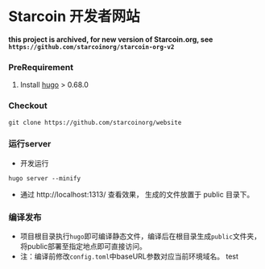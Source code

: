 # Starcoin 开发者网站

**this project is archived, for new version of Starcoin.org, see `https://github.com/starcoinorg/starcoin-org-v2`**

### PreRequirement

1. Install [hugo](https://gohugo.io/getting-started/installing/) > 0.68.0

### Checkout

```shell script
git clone https://github.com/starcoinorg/website
```


### 运行server
- 开发运行
```
hugo server --minify
```
- 通过 http://localhost:1313/ 查看效果， 生成的文件放置于 public 目录下。



### 编译发布
- 项目根目录执行`hugo`即可编译静态文件，编译后在根目录生成`public`文件夹，将public部署至指定地点即可直接访问。
- 注：编译前修改`config.toml`中baseURL参数对应当前环境域名。
test
